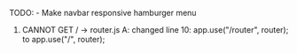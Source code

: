 TODO:
    - Make navbar responsive hamburger menu

1. CANNOT GET / -> router.js
A: changed line 10: app.use("/router", router); to app.use("/", router);